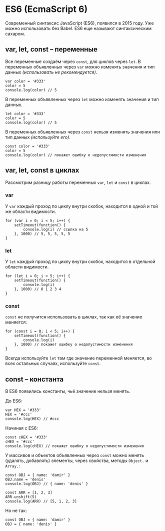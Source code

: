 # ES6 (EcmaScript 6)
Современный синтаксис JavaScript (ES6), появился в 2015 году. Уже можно использовать без Babel. ES6 еще называют синтаксическим сахаром.

## var, let, const &ndash; переменные
Все переменные создаём через `const`, для циклов через `let`. В переменных объявленных через `var` можно изменять значения и тип данных *(использовать не рекомендуется)*.

    var color = '#333'
    color = 5
    console.log(color) // 5
    
В переменных объявленных через `let` можно изменять значения и тип данных.

    let color = '#333'
    color = 5
    console.log(color) // 5

В переменных объявленных через `const` нельзя изменять значения или тип данных *(используйте его)*.

    const color = '#333'
    color = 5
    console.log(color) // покажет ошибку о недопустимости изменения

## var, let, const в циклах
Рассмотрим разницу работы переменных `var`, `let` и `const` в циклах.

### var
У `var` каждый проход по циклу внутри скобок, находится в одной и той же области видимости.

    for (var i = 0; i < 5; i++) {
        setTimeout(function() {
            console.log(i) // ссылка на 5
        }, 1000) // 5, 5, 5, 5, 5
    }

### let
У `let` каждый проход по циклу внутри скобок, находится в отдельной области видимости.

    for (let i = 0; i < 5; i++) {
        setTimeout(function() {
            console.log(i)
        }, 1000) // 0 1 2 3 4
    }

### const
`const` не получится использовать в циклах, так как её значение меняется:

    for (const i = 0; i < 5; i++) {
        setTimeout(function() {
            console.log(i)
        }, 1000) // покажет ошибку о недопустимости изменения
    }

Всегда используйте `let` там где значение переменной меняется, во всех остальных случаях, используйте `const`.

## const &ndash; константа
В ES6 появились константы, чьё значение нельзя менять.

До ES6:

    var HEX = '#333'
    HEX = '#ccc'
    console.log(HEX) // #ccc

Начиная с ES6:

    const cHEX = '#333'
    cHEX = '#ccc'
    console.log(cHEX) // покажет ошибку о недопустимости изменения

У массивов и объектов объявленных через `const` можно менять (удалять, добавлять) элементы, через свойства, методы `Object.` и `Array.`:

    const OBJ = { name: 'damir' }
    OBJ.name = 'denis'
    console.log(OBJ) // { name: 'denis' }

    const ARR = [1, 2, 3]
    ARR.unshift(5)
    console.log(ARR) // [5, 1, 2, 3]
 
 Но не так:
    
    const OBJ = { name: 'damir' }
    OBJ = { name: 'denis' }
 

